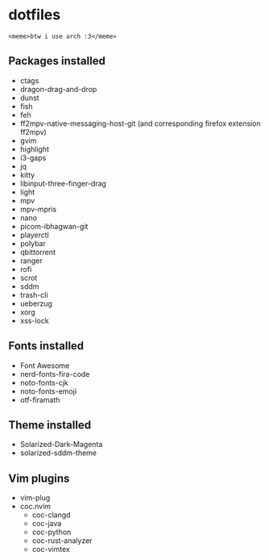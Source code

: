 # dotfiles
`<meme>btw i use arch :3</meme>`

## Packages installed
- ctags
- dragon-drag-and-drop
- dunst
- fish
- feh
- ff2mpv-native-messaging-host-git (and corresponding firefox extension ff2mpv)
- gvim
- highlight
- i3-gaps
- jq
- kitty
- libinput-three-finger-drag
- light
- mpv
- mpv-mpris
- nano
- picom-ibhagwan-git
- playerctl
- polybar
- qbittorrent
- ranger
- rofi
- scrot
- sddm
- trash-cli
- ueberzug
- xorg
- xss-lock

## Fonts installed
- Font Awesome
- nerd-fonts-fira-code
- noto-fonts-cjk
- noto-fonts-emoji
- otf-firamath

## Theme installed
- Solarized-Dark-Magenta
- solarized-sddm-theme

## Vim plugins
- vim-plug
- coc.nvim
	- coc-clangd
	- coc-java
	- coc-python
	- coc-rust-analyzer
	- coc-vimtex
